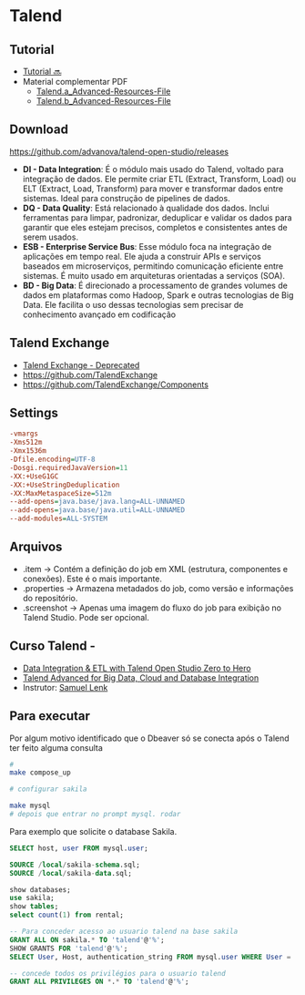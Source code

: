 # Talend

## Tutorial

- [Tutorial 🔜](components/Readme.md)
- Material complementar PDF
    - [Talend.a_Advanced-Resources-File](Talend.a_Advanced-Resources-File.pdf)
    - [Talend.b_Advanced-Resources-File](Talend.b_Advanced-Resources-File.pdf)

## Download

https://github.com/advanova/talend-open-studio/releases
- **DI - Data Integration**: É o módulo mais usado do Talend, voltado para integração de dados. Ele permite criar ETL (Extract, Transform, Load) ou ELT (Extract, Load, Transform) para mover e transformar dados entre sistemas. Ideal para construção de pipelines de dados.
- **DQ - Data Quality**: Está relacionado à qualidade dos dados. Inclui ferramentas para limpar, padronizar, deduplicar e validar os dados para garantir que eles estejam precisos, completos e consistentes antes de serem usados.
- **ESB - Enterprise Service Bus**: Esse módulo foca na integração de aplicações em tempo real. Ele ajuda a construir APIs e serviços baseados em microserviços, permitindo comunicação eficiente entre sistemas. É muito usado em arquiteturas orientadas a serviços (SOA).
- **BD - Big Data**: É direcionado a processamento de grandes volumes de dados em plataformas como Hadoop, Spark e outras tecnologias de Big Data. Ele facilita o uso dessas tecnologias sem precisar de conhecimento avançado em codificação

## Talend Exchange

- [Talend Exchange - Deprecated](http://exchange.talend.com/)
- https://github.com/TalendExchange
- https://github.com/TalendExchange/Components

## Settings

```ini
-vmargs
-Xms512m
-Xmx1536m
-Dfile.encoding=UTF-8
-Dosgi.requiredJavaVersion=11
-XX:+UseG1GC
-XX:+UseStringDeduplication
-XX:MaxMetaspaceSize=512m
--add-opens=java.base/java.lang=ALL-UNNAMED
--add-opens=java.base/java.util=ALL-UNNAMED
--add-modules=ALL-SYSTEM

```

## Arquivos
- <job>.item → Contém a definição do job em XML (estrutura, componentes e conexões). Este é o mais importante.
- <job>.properties → Armazena metadados do job, como versão e informações do repositório.
- <job>.screenshot → Apenas uma imagem do fluxo do job para exibição no Talend Studio. Pode ser opcional.


## Curso Talend - 
- [Data Integration & ETL with Talend Open Studio Zero to Hero](https://meta.udemy.com/course/data-integration-etl-talend-open-studio-zero-to-hero/)
- [Talend Advanced for Big Data, Cloud and Database Integration](https://meta.udemy.com/course/talend-advanced-for-big-data-cloud-and-database-integration/)
- Instrutor: [Samuel Lenk](samuellenkb@gmail.com)


## Para executar
Por algum motivo identificado que o Dbeaver só se conecta após o Talend ter feito alguma consulta

```bash
#
make compose_up

# configurar sakila

make mysql
# depois que entrar no prompt mysql. rodar 
```

Para exemplo que solicite o database Sakila.
```sql
SELECT host, user FROM mysql.user;

SOURCE /local/sakila-schema.sql;
SOURCE /local/sakila-data.sql;

show databases;
use sakila;
show tables;
select count(1) from rental;

-- Para conceder acesso ao usuario talend na base sakila
GRANT ALL ON sakila.* TO 'talend'@'%';
SHOW GRANTS FOR 'talend'@'%';
SELECT User, Host, authentication_string FROM mysql.user WHERE User = 'talend';

-- concede todos os privilégios para o usuario talend
GRANT ALL PRIVILEGES ON *.* TO 'talend'@'%';
```


